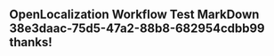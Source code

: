 <properties
ms.topic="hero-topic"
ms.test1="hero-topic"
ms.test2="test"/>

## OpenLocalization Workflow Test MarkDown 38e3daac-75d5-47a2-88b8-682954cdbb99 thanks!
